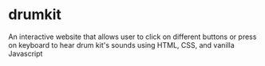 # drumkit

An interactive website that allows user to click on different buttons or press on keyboard to hear drum kit's sounds using HTML, CSS, and vanilla Javascript
